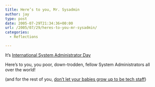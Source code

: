 ```yaml
---
title: Here’s to you, Mr. Sysadmin
author: jay
type: post
date: 2005-07-29T21:34:36+00:00
url: /2005/07/29/heres-to-you-mr-sysadmin/
categories:
  - Reflections

---
```

It’s [International System Administrator Day][1]

Here’s to you, you poor, down-trodden, fellow System Administrators all over the world!

(and for the rest of you, [don’t let your babies grow up to be tech staff][2])

 [1]: //www.sysadminday.com"
 [2]: //people.engr.ncsu.edu/jayoung/site/pages/default/tech-staff"